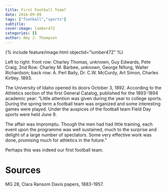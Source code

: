```yaml
---
title: First Football Team?
date: 2016-09-09
tags: ["football","sports"]
subtitle: 
cover-image: lumber472 
categories: []
author: Amy J. Thompson
---
```


{% include feature/image.html objectid="lumber472" %}

Left to right: front row: Charley Thomas, unknown, Guy Edwards, Pete Craig; 2nd Row: Charley M. Barbee, unknown, George Nifong, Walter Richardson; back row: A. Perl Baily, Dr. C.W. McCurdy, Art Simon, Charles Kirtley. 1893.

The University of Idaho opened its doors October 3, 1892. According to the Athletics section of the first General Catalog, published for the 1893-1894 academic year: “Little attention was given during the year to college sports. During the spring term a football team was organized and some interesting games were played. Under the auspices of the football team Field Day sports were held June 9.

The affair was impromptu. Though the men had had little training, each event upon the programme was well sustained, much to the surprise and delight of a large number of spectators. Some very effective work was done, promising much for athletics in the future.”

Perhaps this was indeed our first football team.

# Sources

MG 28, Clara Ransom Davis papers, 1883-1957.